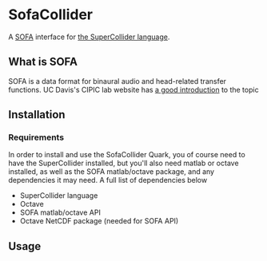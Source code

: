 # SofaCollider

A [SOFA](https://www.sofaconventions.org/mediawiki/index.php/SOFA_(Spatially_Oriented_Format_for_Acoustics))
interface for [the SuperCollider language](https://supercollider.github.io/).

## What is SOFA

SOFA is a data format for binaural audio and head-related transfer functions.
UC Davis's CIPIC lab website has
[a good introduction](https://www.ece.ucdavis.edu/cipic/spatial-sound/) to the
topic

## Installation

### Requirements

In order to install and use the SofaCollider Quark, you of course need to have
the SuperCollider installed, but you'll also need matlab or octave installed,
as well as the SOFA matlab/octave package, and any dependencies it may need.
A full list of dependencies below

- SuperCollider language
- Octave
- SOFA matlab/octave API
- Octave NetCDF package (needed for SOFA API)

## Usage
